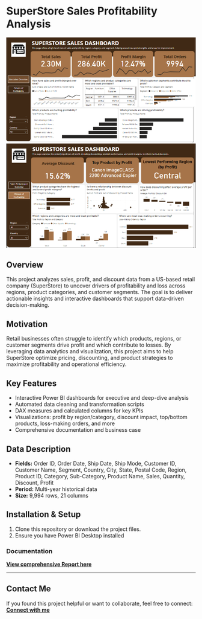 # SuperStore Sales Profitability Analysis
![Dashboard Preview](https://github.com/favy-codez/SuperStore-Sales-Profitability-Analysis/blob/main/Page1.png)
![Dashboard Preview](https://github.com/favy-codez/SuperStore-Sales-Profitability-Analysis/blob/main/Page2.png)

## Overview  
This project analyzes sales, profit, and discount data from a US-based retail company (SuperStore) to uncover drivers of profitability and loss across regions, product categories, and customer segments. The goal is to deliver actionable insights and interactive dashboards that support data-driven decision-making.

## Motivation  
Retail businesses often struggle to identify which products, regions, or customer segments drive profit and which contribute to losses. By leveraging data analytics and visualization, this project aims to help SuperStore optimize pricing, discounting, and product strategies to maximize profitability and operational efficiency.

## Key Features  
- Interactive Power BI dashboards for executive and deep-dive analysis  
- Automated data cleaning and transformation scripts  
- DAX measures and calculated columns for key KPIs  
- Visualizations: profit by region/category, discount impact, top/bottom products, loss-making orders, and more  
- Comprehensive documentation and business case  

## Data Description  
- **Fields:** Order ID, Order Date, Ship Date, Ship Mode, Customer ID, Customer Name, Segment, Country, City, State, Postal Code, Region, Product ID, Category, Sub-Category, Product Name, Sales, Quantity, Discount, Profit  
- **Period:** Multi-year historical data 
- **Size:** 9,994 rows, 21 columns  

## Installation & Setup  
1. Clone this repository or download the project files.  
2. Ensure you have Power BI Desktop installed

### Documentation  
**[View comprehensive Report here ](https://medium.com/@ezeliorafavour/unlocking-retail-profitability-a-deep-dive-into-superstore-sales-data-bb94e0b07950)**  

---

## Contact Me
If you found this project helpful or want to collaborate, feel free to connect:
[**Connect with me**](https://linktr.ee/ezelioragodsfavour)
